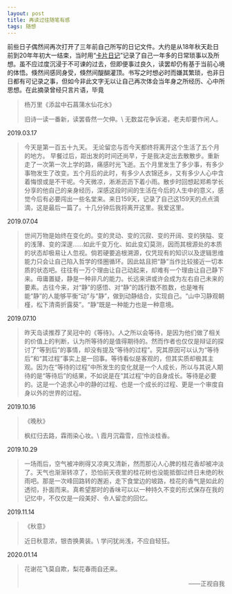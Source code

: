 ```yaml
---
layout: post
title: 再读过往随笔有感
tags: 随想
---
```


前些日子偶然间再次打开了三年前自己所写的日记文件。大约是从18年秋天赴日前到20年年初大一结束，当时用“[卡片日记](https://carddiary.me/?lng=cn)”记录了自己一年多的日常琐事以及所想。虽不应过度沉浸于不可谏的过去，但即便事过良久，读罢却仍有基于当前心境的体悟。倏然间感同身受，倏然间醍醐灌顶。书写之时想必时而嫌其繁琐，也非日日都有可记录之事，但如今非此文字无以让自己再次体会当年身之所经历、心中所思想。在此摘录曾经只言片语，毕竟

> 杨万里《添盆中石菖蒲水仙花水》
>
> 旧诗一读一番新，读罢昏然一欠伸。\\
> 无数盆花争诉渴，老夫却要作闲人。

2019.03.17

> 今天是第一百五十九天。 无论留恋与否今天都终将离开这个生活了五个月的地方。 早餐过后，距出发的时间还尚早，于是我决定出去散散步。重新走了一次第一次上学的路，痛感时光飞逝。五个月里发生了多少事，有多少事物发生了改变。五个月后的此时，有多少人衣锦还乡，又有多少人心中含着悔恨或是不干呢。今天微凉，淅淅沥沥下着小雨。散步时回想起郑希学长分享的他自己的亲身经历，深感这段时间的生活在今后的人生中的意义，感觉今后有必要闯出一些名堂来。来日159天，记录了自己这159天的点点滴滴，这是最后一篇了。十几分钟后我将离开这里。我爱这里。

2019.07.04

> 世间万物是始终在变化的。变的灵动、变的沉寂、变的开阔、变的狭隘、变的浅薄、变的深邃……如此千变万化、如此变幻莫测，因而其根源处的本质的状态却极易让人忽视。倘若硬要追根溯源，仅凭现有的知识以及逻辑思维能力只会让自己陷入哲学的怪圈循环。因此姑且把“静”当作比较接近一切本质的状态吧。往往有一万个理由让自己动起来，却难有一个理由让自己静下来。毋庸置疑，静是一种非凡的能力。长远来讲或许会成为左右自己未来的要素。古往今来，对“静”的感悟、对“静”的践行数不胜数，也是唯有能“静”的人能够平衡“动”与“静”，做到动静结合，实现自己。“山中习静观朝槿，松下清斋折露葵”。“静”既是一种能力也是一种意境。

2019.07.10

> 昨天岛读推荐了吴冠中的《等待》。人之所以会等待，是因为他们做了相关的价值上的判断，认为所等待的是值得期待的。然而作者也仅仅是辩证的探讨了“等到后”的事情，却没有提及“等待的过程”。究其原因可以认为“等待后”和“其过程”事实上是一回事。等待看似是客观的，但其实质却极其主观。因为在“等待的过程”中所发生的变化就是一个人成长，所以与其说人期待的是“等待后”的结果，不如说是在“其过程”中的自身成长。等待是必要的。这是一个追求心中的静的过程、也是一个成长的过程、更是一个审度自身以外的世界的过程。

2019.10.16

> 《晚秋》
>
> 枫红归去路，霖雨染心妆。\\
> 霞月沉霜雪，应怜淡桂香。

2019.10.29

> 一场雨后，空气被冲刷得又凉爽又清新，然而那沁人心脾的桂花香却被冲淡了。天气也渐渐转凉了，恐怕前天夜里的桂花树也没能抵御过终日未绝的秋雨吧。那是一次峰回路转的邂逅，走下食堂边的坡路，桂花的香气是如此的透彻，扑面而来。真希望那时的香味可以以一种持久不变的形式保存在我的记忆中，不仅仅是一段美好、令人留恋的回忆。

2019.11.14

> 《秋意》
>
> 近日秋意浓，银杏换黄装。\\
> 学问犹尚浅，不应自轻狂。

2020.01.14

> 花谢花飞莫自欺，梨花春雨自还来。
> <div style='text-align:right;'>——正视自我</div>
